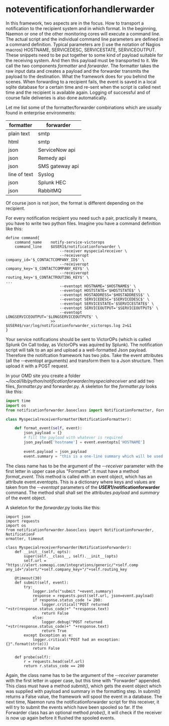 # noteventificationforhandlerwarder
In this framework, two aspects are in the focus. How to transport a notification to the recipient system and in which format.
In the beginning, Naemon or one of the other monitoring cores will execute a command line. The actual script and the individual command line parameters are defined in a command definition. Typical parameters are (i use the notation of Nagios macros) HOSTNAME, SERVICEDESC, SERVICESTATE, SERVICEOUTPUT. These snippets need to be put together to some kind of payload suitable for the receiving system. And then this payload must be transported to it. We call the two components *formatter* and *forwarder*. The formatter takes the raw input data and creates a payload and the forwarder transmits the payload to the destination.
What the framework does for you behind the scenes. When forwarding to a recipient fails, the event is saved in a local sqlite database for a certain time and re-sent when the script is called next time and the recipient is available again. Logging of successful and of course faile deliveries is also done automatically.

Let me list some of the formatter/forwarder combinations which are usually found in enterprise environments:

|formatter     |forwarder |
|--------------|----------|
|plain text    |smtp      |
|html          |smtp      |
|json          |ServiceNow api|
|json          |Remedy api|
|json          |SMS gateway api|
|line of text  |Syslog |
|json          |Splunk HEC |
|json          |RabbitMQ |

Of course json is not json, the format is different depending on the recipient.


For every notification recipient you need such a pair, practically it means, you have to write two python files. 
Imagine you have a command definition like this:
```
define command{
    command_name    notify-service-victorops
    command_line    $USER1$/notificationforwarder \
                        --receiver myspecialreceiver \
                        --receiveropt company_id='$_CONTACTCOMPANY_ID$' \
                        --receiveropt company_key='$_CONTACTCOMPANY_KEY$' \
                        --receiveropt routing_key='$_CONTACTROUTING_KEY$' \
...
                        --eventopt HOSTNAME='$HOSTNAME$' \
                        --eventopt HOSTSTATE='$HOSTSTATE$' \
                        --eventopt HOSTADDRESS='$HOSTADDRESS$' \
                        --eventopt SERVICEDESC='$SERVICEDESC$' \
                        --eventopt SERVICESTATE='$SERVICESTATE$' \
                        --eventopt SERVICEOUTPUT='$SERVICEOUTPUT$' \
                        --eventopt LONGSERVICEOUTPUT='$LONGSERVICEOUTPUT$' \
                    >> $USER4$/var/log/notificationforwarder_victorops.log 2>&1
}
```
Your service notifications should be sent to VictorOPs (which is called Splunk On Call today, as VictorOPs was aquired by Splunk). The notification script will talk to an api and upload a a well-formatted Json payload. Therefore the notiifcation framework has two jobs. 
Take the event attributes (all the --eventopt arguments) and transform them to a Json structure. Then upload it with a POST request.

In your OMD site you create a folder *~/local/lib/python/notificationforwarder/myspecialreceiver* and add two files, *formatter.py* and forwarder.py.
A skeleton for the *formatter.py* looks like this:

```python
import time
import os
from notificationforwarder.baseclass import NotificationFormatter, FormattedEvent

class MyspecialreceiverFormatter(NotificationFormatter):

    def format_event(self, event):
        json_payload = {}
        # fill the payload with whatever is required
        json_payload['hostname'] = event.eventopts['HOSTNAME']
       
        event.payload = json_payload
        event.summary = "this is a one-line summary which will be used to write a log"
```
The class name has to be the argument of the *\-\-receiver* parameter with the first letter in upper case plus "Formatter". It must have a method *format_event*. This method is called with an event object, which has an attribute event.eventopts. This is a dictionary where keys and values are taken from the *\-\-eventopt* parameters of the **$USER1$/notificationforwarder** command. The method shall shall set the attributes *payload* and *summary* of the event object.

A skeleton for the *forwarder.py* looks like this:

```
import json
import requests
import os
from notificationforwarder.baseclass import NotificationForwarder, NotificationF
ormatter, timeout

class MyspecialreceiverForwarder(NotificationForwarder):
    def __init__(self, opts):
        super(self.__class__, self).__init__(opts)
        self.url = "https://alert.someapi.com/integrations/generic/"+self.comp
any_id+"/alert/"+self.company_key+"/"+self.routing_key

    @timeout(30)
    def submit(self, event):
        try:
            logger.info("submit "+event.summary)
            response = requests.post(self.url, json=event.payload)
            if response.status_code != 200:
                logger.critical("POST returned "+str(response.status_code)+" "+response.text)
                return False
            else:
                logger.debug("POST returned "+str(response.status_code)+" "+response.text)
                return True
        except Exception as e:
            logger.critical("POST had an exception: {}".format(str(e)))
            return False

    def probe(self):
        r = requests.head(self.url)
        return r.status_code == 200
```

Again, the class name has to be the argument of the *\-\-receiver* parameter with the first letter in upper case, but this time with "Forwarder" appended. This class must have a method *submit()*, which gets the event object which was supplied with payload and summary in the formatting step. In submit() returns a False value, the framework will spool the event in a database.
The next time, Naemon runs the notificationforwarder script for this receiver, it will try to submit the events which have been spooled so far. If the Forwarder class has an optional method *probe()*, it will check if the receiver is now up again before it flushed the spooled events.


